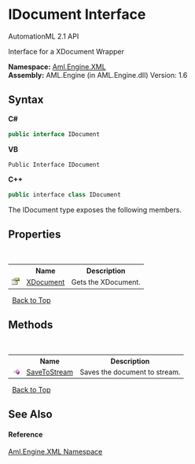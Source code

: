 # IDocument Interface
AutomationML 2.1 API 

Interface for a XDocument Wrapper

**Namespace:**&nbsp;<a href="N_Aml_Engine_XML">Aml.Engine.XML</a><br />**Assembly:**&nbsp;AML.Engine (in AML.Engine.dll) Version: 1.6

## Syntax

**C#**<br />
``` C#
public interface IDocument
```

**VB**<br />
``` VB
Public Interface IDocument
```

**C++**<br />
``` C++
public interface class IDocument
```

The IDocument type exposes the following members.


## Properties
&nbsp;<table><tr><th></th><th>Name</th><th>Description</th></tr><tr><td>![Public property](media/pubproperty.gif "Public property")</td><td><a href="P_Aml_Engine_XML_IDocument_XDocument">XDocument</a></td><td>
Gets the XDocument.</td></tr></table>&nbsp;
<a href="#idocument-interface">Back to Top</a>

## Methods
&nbsp;<table><tr><th></th><th>Name</th><th>Description</th></tr><tr><td>![Public method](media/pubmethod.gif "Public method")</td><td><a href="M_Aml_Engine_XML_IDocument_SaveToStream">SaveToStream</a></td><td>
Saves the document to stream.</td></tr></table>&nbsp;
<a href="#idocument-interface">Back to Top</a>

## See Also


#### Reference
<a href="N_Aml_Engine_XML">Aml.Engine.XML Namespace</a><br />